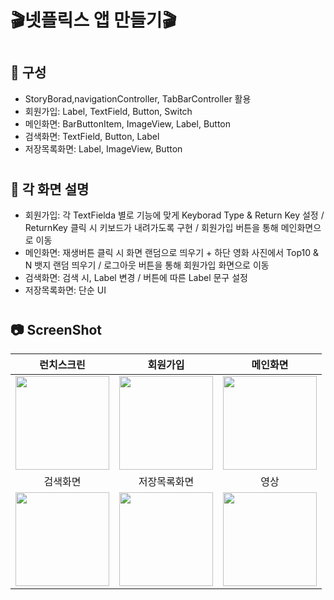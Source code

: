 # 🎬넷플릭스 앱 만들기🎬
#
## 📌 구성
- StoryBorad,navigationController, TabBarController 활용
- 회원가입: Label, TextField, Button, Switch
- 메인화면: BarButtonItem, ImageView, Label, Button
- 검색화면: TextField, Button, Label
- 저장목록화면: Label, ImageView, Button
#
## 📌 각 화면 설명
- 회원가입: 각 TextFielda 별로 기능에 맞게 Keyborad Type & Return Key 설정 / ReturnKey 클릭 시 키보드가 내려가도록 구현 / 회원가입 버튼을 통해 메인화면으로 이동
- 메인화면: 재생버튼 클릭 시 화면 랜덤으로 띄우기 + 하단 영화 사진에서 Top10 & N 뱃지 랜덤 띄우기 / 로그아웃 버튼을 통해 회원가입 화면으로 이동
- 검색화면: 검색 시, Label 변경 / 버튼에 따른 Label 문구 설정
- 저장목록화면: 단순 UI
#
## 📷 ScreenShot
|런치스크린|회원가입|메인화면|
|:-:|:-:|:-:|
|<img src="https://github.com/yeggrrr/NetFlixApp/assets/161591832/7b34de66-21e8-4c75-bc38-10dc295f20ee" width="150"/>|<img src="https://github.com/yeggrrr/NetFlixApp/assets/161591832/2a99d8b2-f8d7-4e36-9b7e-273d9c7d2145" width="150"/>|<img src="https://github.com/yeggrrr/NetFlixApp/assets/161591832/8b4136a5-e386-4385-9443-90c1af5d0585" width="150"/>|
|검색화면|저장목록화면|영상|
|<img src="https://github.com/yeggrrr/NetFlixApp/assets/161591832/6488badd-d886-45f7-a148-33f279d331fe" width="150"/>|<img src="https://github.com/yeggrrr/NetFlixApp/assets/161591832/dfbf2656-2a92-480f-9aef-091f0ba8f77e" width="150"/>|<img src="https://github.com/yeggrrr/NetFlixApp/assets/161591832/9eeac7fd-d129-4dd0-baaf-00a196abc360" width="150"/>|
